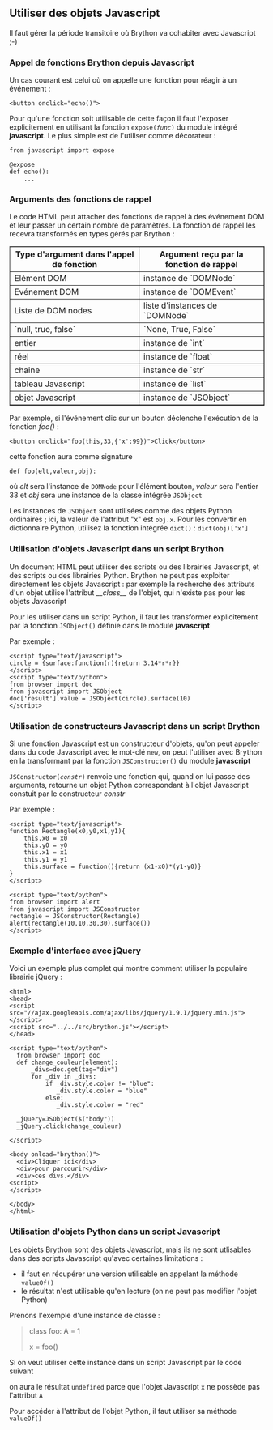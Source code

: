 Utiliser des objets Javascript
------------------------------

Il faut gérer la période transitoire où Brython va cohabiter avec Javascript ;-)

### Appel de fonctions Brython depuis Javascript

Un cas courant est celui où on appelle une fonction pour réagir à un événement :

    <button onclick="echo()">

Pour qu'une fonction soit utilisable de cette façon il faut l'exposer explicitement en utilisant la fonction <code>expose(_func_)</code> du module intégré **javascript**. Le plus simple est de l'utiliser comme décorateur :

    from javascript import expose
    
    @expose
    def echo():
        ...

### Arguments des fonctions de rappel

Le code HTML peut attacher des fonctions de rappel à des événement DOM et leur passer un certain nombre de paramètres. La fonction de rappel les recevra transformés en types gérés par Brython :

<table border='1'>
<tr><th>Type d'argument dans l'appel de fonction</th><th>Argument reçu par la fonction de rappel</th></tr>
<tr><td>Elément DOM</td><td>instance de `DOMNode`</td></tr>
<tr><td>Evénement DOM</td><td>instance de `DOMEvent`</td></tr>
<tr><td>Liste de DOM nodes</td><td>liste d'instances de `DOMNode`</td></tr>
<tr><td>`null, true, false`</td><td>`None, True, False`</td></tr>
<tr><td>entier</td><td>instance de `int`</td></tr>
<tr><td>réel</td><td>instance de `float`</td></tr>
<tr><td>chaine</td><td>instance de `str`</td></tr>
<tr><td>tableau Javascript</td><td>instance de `list`</td></tr>
<tr><td>objet Javascript</td><td>instance de `JSObject`</td></tr>
</table>

Par exemple, si l'événement clic sur un bouton déclenche l'exécution de la fonction _foo()_ :

    <button onclick="foo(this,33,{'x':99})">Click</button>

cette fonction aura comme signature

    def foo(elt,valeur,obj):

où _elt_ sera l'instance de `DOMNode` pour l'élément bouton, _valeur_ sera l'entier 33 et _obj_ sera une instance de la classe intégrée `JSObject`

Les instances de `JSObject` sont utilisées comme des objets Python ordinaires ; ici, la valeur de l'attribut "x" est `obj.x`. Pour les convertir en dictionnaire Python, utilisez la fonction intégrée `dict()` : `dict(obj)['x']`

### Utilisation d'objets Javascript dans un script Brython

Un document HTML peut utiliser des scripts ou des librairies Javascript, et des scripts ou des librairies Python. Brython ne peut pas exploiter directement les objets Javascript : par exemple la recherche des attributs d'un objet utilise l'attribut _\_\_class\_\__ de l'objet, qui n'existe pas pour les objets Javascript

Pour les utiliser dans un script Python, il faut les transformer explicitement par la fonction `JSObject()` définie dans le module **javascript**

Par exemple :

    <script type="text/javascript">
    circle = {surface:function(r){return 3.14*r*r}}
    </script>
    <script type="text/python">
    from browser import doc
    from javascript import JSObject
    doc['result'].value = JSObject(circle).surface(10)
    </script>


### Utilisation de constructeurs Javascript dans un script Brython

Si une fonction Javascript est un constructeur d'objets, qu'on peut appeler dans du code Javascript avec le mot-clé `new`, on peut l'utiliser avec Brython en la transformant par la fonction `JSConstructor()` du module **javascript**

<code>JSConstructor(_constr_)</code> renvoie une fonction qui, quand on lui passe des arguments, retourne un objet Python correspondant à l'objet Javascript constuit par le constructeur *constr*

Par exemple :

    <script type="text/javascript">
    function Rectangle(x0,y0,x1,y1){
        this.x0 = x0
        this.y0 = y0
        this.x1 = x1
        this.y1 = y1
        this.surface = function(){return (x1-x0)*(y1-y0)}
    }
    </script>
    
    <script type="text/python">
    from browser import alert
    from javascript import JSConstructor
    rectangle = JSConstructor(Rectangle)
    alert(rectangle(10,10,30,30).surface())
    </script>

### Exemple d'interface avec jQuery

Voici un exemple plus complet qui montre comment utiliser la populaire librairie jQuery :

    <html>
    <head>
    <script src="//ajax.googleapis.com/ajax/libs/jquery/1.9.1/jquery.min.js">
    </script>
    <script src="../../src/brython.js"></script>
    </head>
    
    <script type="text/python">
      from browser import doc
      def change_couleur(element):
          _divs=doc.get(tag="div")
          for _div in _divs:
              if _div.style.color != "blue":
                 _div.style.color = "blue"
              else:
                 _div.style.color = "red"
    
      _jQuery=JSObject($("body"))
      _jQuery.click(change_couleur)
    
    </script>
    
    <body onload="brython()">
      <div>Cliquer ici</div>
      <div>pour parcourir</div>
      <div>ces divs.</div>
    <script>
    </script>
     
    </body>
    </html>
    
### Utilisation d'objets Python dans un script Javascript

Les objets Brython sont des objets Javascript, mais ils ne sont utlisables dans des scripts Javascript qu'avec certaines limitations :

- il faut en récupérer une version utilisable en appelant la méthode `valueOf()`
- le résultat n'est utilisable qu'en lecture (on ne peut pas modifier l'objet Python)

Prenons l'exemple d'une instance de classe :

>    class foo:
>        A = 1
>
>    x = foo()

Si on veut utiliser cette instance dans un script Javascript par le code suivant

>    <script type="text/javascript">
>    console.log(x.A)
>    </script>

on aura le résultat `undefined` parce que l'objet Javascript `x` ne possède pas l'attribut `A`

Pour accéder à l'attribut de l'objet Python, il faut utiliser sa méthode `valueOf()` 

>    <script type="text/javascript">
>    console.log(x.valueOf().A)
>    </script>

